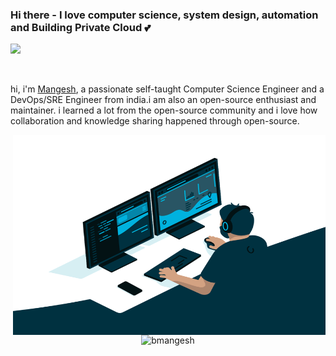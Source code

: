### Hi there - I love computer science, system design, automation and Building Private Cloud 💕


![](https://visitor-badge.glitch.me/badge?page_id=bmangesh)

<br />

hi, i'm [Mangesh](bmangesh840371045.wordpress.com/), a passionate self-taught Computer Science Engineer and a DevOps/SRE Engineer from india.i am also an open-source enthusiast and maintainer. i learned a lot from the open-source community and i love how collaboration and knowledge sharing happened through open-source.




  <img align="right" alt="GIF" src="https://github.com/bmangesh/bmangesh/blob/master/code.gif?raw=true" width="500" height="320" />
  

<p align="center"> <img src="https://github-readme-stats.vercel.app/api?username=bmangesh&show_icons=true&theme=gotham" alt="bmangesh" />




